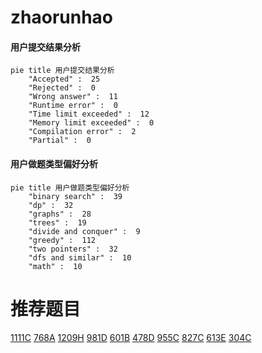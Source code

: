 # zhaorunhao

<!-- tabs:start -->



#### **用户提交结果分析**

```mermaid
pie title 用户提交结果分析
    "Accepted" :  25
    "Rejected" :  0
    "Wrong answer" :  11
    "Runtime error" :  0
    "Time limit exceeded" :  12
    "Memory limit exceeded" :  0
    "Compilation error" :  2
    "Partial" :  0
```

#### **用户做题类型偏好分析**

```mermaid
pie title 用户做题类型偏好分析
    "binary search" :  39
    "dp" :  32
    "graphs" :  28
    "trees" :  19
    "divide and conquer" :  9
    "greedy" :  112
    "two pointers" :  32
    "dfs and similar" :  10
    "math" :  10
```



<!-- tabs:end -->
# 推荐题目
[1111C](https://codeforces.com/contest/1111/problem/C)
[768A](https://codeforces.com/contest/768/problem/A)
[1209H](https://codeforces.com/contest/1209/problem/H)
[981D](https://codeforces.com/contest/981/problem/D)
[601B](https://codeforces.com/contest/601/problem/B)
[478D](https://codeforces.com/contest/478/problem/D)
[955C](https://codeforces.com/contest/955/problem/C)
[827C](https://codeforces.com/contest/827/problem/C)
[613E](https://codeforces.com/contest/613/problem/E)
[304C](https://codeforces.com/contest/304/problem/C)
